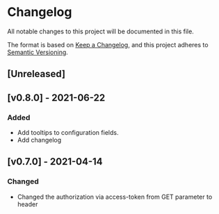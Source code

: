 # Changelog

All notable changes to this project will be documented in this file.

The format is based on [Keep a Changelog](https://keepachangelog.com/en/1.0.0/),
and this project adheres to [Semantic Versioning](https://semver.org/spec/v2.0.0.html).

## [Unreleased]

## [v0.8.0] - 2021-06-22
### Added
* Add tooltips to configuration fields.
* Add changelog

## [v0.7.0] - 2021-04-14
### Changed
* Changed the authorization via access-token from GET parameter to header
